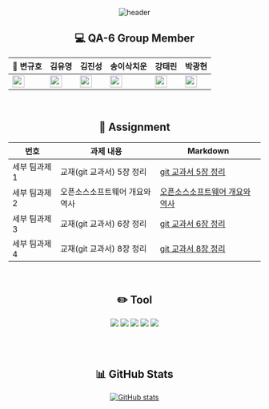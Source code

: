 <div align="center">


![header](https://capsule-render.vercel.app/api?type=Cylinder&color=auto&height=100&section=header&text=%20OSS%20TeamProject&fontSize=60&desc=dfd&descAlignY=51&descAlign=70)

## 💻 **QA-6 Group Member**

|🚩 변규호|김유영|김진성|송이삭치운|강태린|박광현|
|------------------------------|-----|----|----|-----|----|
|<a href="https://github.com/gyu1123"><img src="https://img.shields.io/badge/gyu1123-181717?style=flat-square&logo=GitHub&logoColor=white" height="24px"/></a>|<a href="https://github.com/kimyouyoung1"><img src="https://img.shields.io/badge/kimyouyoung1-181717?style=flat-square&logo=GitHub&logoColor=white" height="24px"/></a>|<a href="https://github.com/Cheugeun"><img src="https://img.shields.io/badge/Cheugeun-181717?style=flat-square&logo=GitHub&logoColor=white" height="24px"/></a>|<a href="https://github.com/SongISac"><img src="https://img.shields.io/badge/SongISac-181717?style=flat-square&logo=GitHub&logoColor=white" height="24px"/></a>|<a href="https://github.com/taerin821"><img src="https://img.shields.io/badge/taerin821-181717?style=flat-square&logo=GitHub&logoColor=white" height="24px"/></a>|<a href="https://github.com/Oakdol"><img src="https://img.shields.io/badge/Oakdol-181717?style=flat-square&logo=GitHub&logoColor=white" height="24px"/></a>|   

<br>

## 📖 **Assignment**

| 번호 | 과제 내용 | Markdown |
| ---- | -------- | -------- |
| 세부 팀과제 1 | 교재(git 교과서) 5장 정리 | [git 교과서 5장 정리](./git%20%EA%B5%90%EA%B3%BC%EC%84%9C%205%EC%9E%A5%20%EC%A0%95%EB%A6%AC.md) |
| 세부 팀과제 2 | 오픈소스소프트웨어 개요와 역사 |  [오픈소스소프트웨어 개요와 역사](./%EA%B5%90%EA%B3%BC%EC%84%9C6.md) |
| 세부 팀과제 3 | 교재(git 교과서) 6장 정리 | [git 교과서 6장 정리](./git%20%EA%B5%90%EA%B3%BC%EC%84%9C%206%EC%9E%A5%20%EC%A0%95%EB%A6%AC.md) |
| 세부 팀과제 4 | 교재(git 교과서) 8장 정리 | [git 교과서 8장 정리](./git%20%EA%B5%90%EA%B3%BC%EC%84%9C%208%EC%9E%A5%20%EC%A0%95%EB%A6%AC.md) |  

<Br>

## ✏️ **Tool**

<img src="https://img.shields.io/badge/Markdown-000000?style=for-the-badge&logo=Markdown&logoColor=ffffff"/>
<img src="https://img.shields.io/badge/GitHub-181717?style=for-the-badge&logo=GitHub&logoColor=ffffff"/>
<img src="https://img.shields.io/badge/Git-F05032?style=for-the-badge&logo=Git&logoColor=ffffff"/>
<img src="https://img.shields.io/badge/Sourcetree-0052CC?style=for-the-badge&logo=Sourcetree&logoColor=ffffff"/>
<img src="https://img.shields.io/badge/VS Code-007ACC?style=for-the-badge&logo=Visual Studio Code&logoColor=ffffff"/>  

<br><br>

## 📊 **GitHub Stats**
[![GitHub stats](https://github-readme-stats.vercel.app/api?username=opsos1&show_icons=true&hide=issues,stars)](https://github.com/rdyjun/github-readme-stats)
